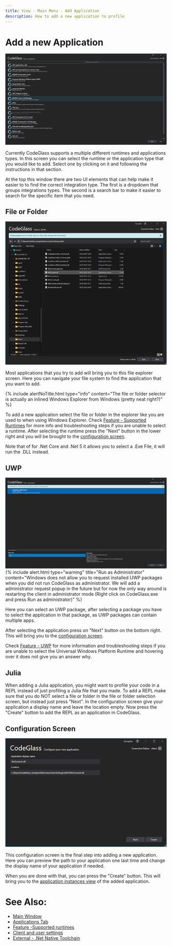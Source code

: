 ```yaml
---
title: View - Main Menu - Add Application
description: How to add a new application to profile
---
```

# Add a new Application
![assets/img/mainwindow/AddApplication.png](../../../assets/img/MainMenu/AddApplication.png)

Currently CodeGlass supports a multiple different runtimes and applications types. In this screen you can select the runtime or the application type that you would like to add.
Select one by clicking on it and following the instructions in that section.

At the top this window there are two UI elements that can help make it easier to to find the correct integration type. The first is a dropdown that groups integrations types. The second is a search bar to make it easier to search for the specific item that you need.

## File or Folder
![assets/img/mainwindow/AddApplication_FileOrFolder.png](../../../assets/img/MainMenu/AddApplication_FileOrFolder.png)

Most applications that you try to add will bring you to this file explorer screen. Here you can navigate your file system to find the application that you want to add.

{% include alertNoTitle.html type="info" content="The file or folder selector is actually an inlined Windows Explorer from Windows (pretty neat right?)" %}

To add a new application select the file or folder in the explorer like you are used to when using Windows Explorer.
Check [Feature - Supported Runtimes](../../features/supportedruntimes.md) for more info and troubleshooting steps if you are unable to select a runtime. 
After selecting the runtime press the "Next" button in the lower right and you will be brought to the [configuration screen](#configuration-screen).

Note that of for .Net Core and .Net 5 it allows you to select a .Exe File, it will run the .DLL instead.

## UWP
![assets/img/mainwindow/AddApplication_UWP.png](../../../assets/img/MainMenu/AddApplication_UWP.png)
{% include alert.html  type="warning" title="Run as Administrator" content="Windows does not allow you to request installed UWP packages when you did not run CodeGlass as administrator. 
We will add a administrator request popup in the future but for now the only way around is restarting the client in administrator mode (Right click on CodeGlass.exe and press Run as administrator)" %}

Here you can select an UWP package, after selecting a package you have to select the application in that package, as UWP packages can contain multiple apps.

After selecting the application press on "Next" button on the bottom right. This will bring you to the [configuration screen](#configuration-screen).

Check [Feature - UWP](../../features/supportedruntimes.md#uwp) for more information and troubleshooting steps if you are unable to select the Universal Windows Platform Runtime and hovering over it does not give you an answer why.

## Julia
When adding a Julia application, you might want to profile your code in a REPL instead of just profiling a Julia file that you made. To add a REPL make sure that you do NOT select a file or folder in the file or folder selection screen, but instead just press "Next". In the configuration screen give your application a display name and leave the location empty. Now press the "Create" button to add the REPL as an application in CodeGlass.

## Configuration Screen
![assets/img/mainwindow/AddApplication_Configure.png](../../../assets/img/MainMenu/AddApplication_Configure.png)

This configuration screen is the final step into adding a new application. Here you can preview the path to your application one last time and change the display name of your application if needed.

When you are done with that, you can press the "Create" button. This will bring you to the [application instances view](applicationInstance.md) of the added application.

<!-- # Application Breadcrumbs: 
- [Splashscreen](../Splashscreen.md) / [Main Menu - Applications](application.md) / -->

# See Also:
 - [Main Window ](../mainwindow.md)
 - [Applications Tab](application.md)
 - [Feature -Supported runtimes](../../features/supportedruntimes.md)
 - [Client and user settings](../clientusersettingswindow.md)
 - [External - .Net Native Toolchain](https://docs.microsoft.com/en-us/dotnet/framework/net-native/)

